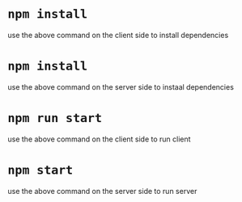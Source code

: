 # `npm install`
use the above command on the client side to install dependencies

# `npm install`
use the above command on the server side to instaal dependencies

# `npm run start`
use the above command on the client side to run client

# `npm start`
use the above command on the server side to run server